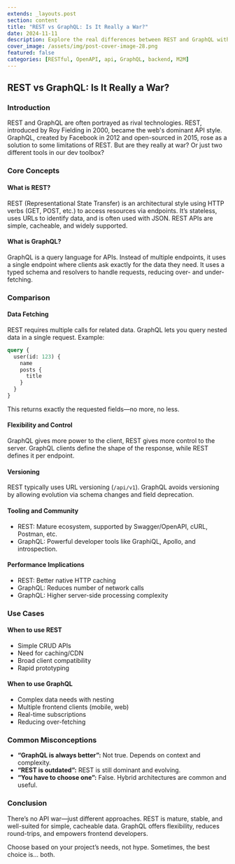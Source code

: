 ```yaml
---
extends: _layouts.post
section: content
title: "REST vs GraphQL: Is It Really a War?"
date: 2024-11-11
description: Explore the real differences between REST and GraphQL without the hype. Learn when to choose one over the other based on performance, flexibility, and use case.
cover_image: /assets/img/post-cover-image-28.png
featured: false
categories: [RESTful, OpenAPI, api, GraphQL, backend, M2M]
---
```


## REST vs GraphQL: Is It Really a War?

### Introduction

<p>REST and GraphQL are often portrayed as rival technologies. REST, introduced by Roy Fielding in 2000, became the web's dominant API style. GraphQL, created by Facebook in 2012 and open-sourced in 2015, rose as a solution to some limitations of REST. But are they really at war? Or just two different tools in our dev toolbox?</p>

### Core Concepts

#### What is REST?

<p>REST (Representational State Transfer) is an architectural style using HTTP verbs (GET, POST, etc.) to access resources via endpoints. It’s stateless, uses URLs to identify data, and is often used with JSON. REST APIs are simple, cacheable, and widely supported.</p>

#### What is GraphQL?

<p>GraphQL is a query language for APIs. Instead of multiple endpoints, it uses a single endpoint where clients ask exactly for the data they need. It uses a typed schema and resolvers to handle requests, reducing over- and under-fetching.</p>

### Comparison

#### Data Fetching

<p>REST requires multiple calls for related data. GraphQL lets you query nested data in a single request. Example:</p>

```graphql
query {
  user(id: 123) {
    name
    posts {
      title
    }
  }
}
```

<p>This returns exactly the requested fields—no more, no less.</p>

#### Flexibility and Control

<p>GraphQL gives more power to the client, REST gives more control to the server. GraphQL clients define the shape of the response, while REST defines it per endpoint.</p>

#### Versioning

<p>REST typically uses URL versioning (<code>/api/v1</code>). GraphQL avoids versioning by allowing evolution via schema changes and field deprecation.</p>

#### Tooling and Community

<ul>
  <li>REST: Mature ecosystem, supported by Swagger/OpenAPI, cURL, Postman, etc.</li>
  <li>GraphQL: Powerful developer tools like GraphiQL, Apollo, and introspection.</li>
</ul>

#### Performance Implications

<ul>
  <li>REST: Better native HTTP caching</li>
  <li>GraphQL: Reduces number of network calls</li>
  <li>GraphQL: Higher server-side processing complexity</li>
</ul>

### Use Cases

#### When to use REST

<ul>
  <li>Simple CRUD APIs</li>
  <li>Need for caching/CDN</li>
  <li>Broad client compatibility</li>
  <li>Rapid prototyping</li>
</ul>

#### When to use GraphQL

<ul>
  <li>Complex data needs with nesting</li>
  <li>Multiple frontend clients (mobile, web)</li>
  <li>Real-time subscriptions</li>
  <li>Reducing over-fetching</li>
</ul>

### Common Misconceptions

<ul>
  <li><strong>“GraphQL is always better”:</strong> Not true. Depends on context and complexity.</li>
  <li><strong>“REST is outdated”:</strong> REST is still dominant and evolving.</li>
  <li><strong>“You have to choose one”:</strong> False. Hybrid architectures are common and useful.</li>
</ul>

### Conclusion

<p>There’s no API war—just different approaches. REST is mature, stable, and well-suited for simple, cacheable data. GraphQL offers flexibility, reduces round-trips, and empowers frontend developers.</p>

<p>Choose based on your project’s needs, not hype. Sometimes, the best choice is… both.</p>
